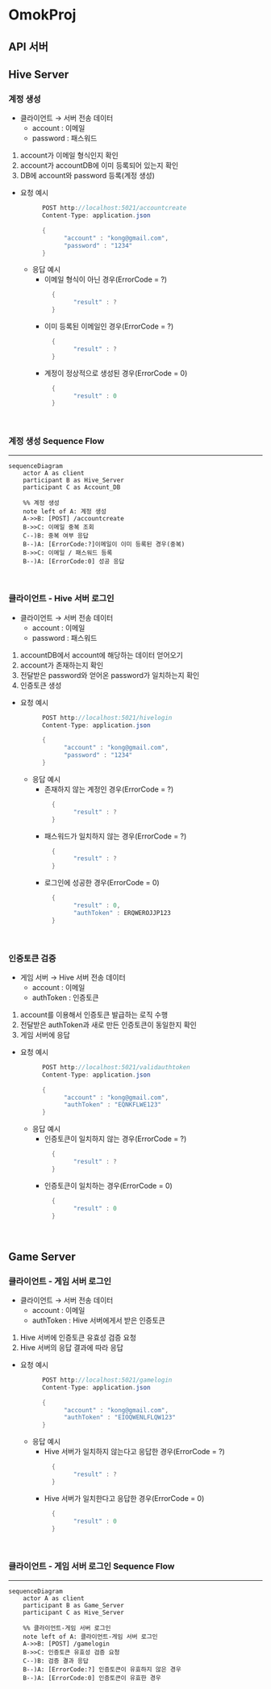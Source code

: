 # OmokProj
## API 서버

## Hive Server

### 계정 생성
- 클라이언트 → 서버 전송 데이터
  - account : 이메일
  - password : 패스워드
1. account가 이메일 형식인지 확인
2. account가 accountDB에 이미 등록되어 있는지 확인
3. DB에 account와 password 등록(계정 생성)
- 요청 예시
  ```csharp
        POST http://localhost:5021/accountcreate
        Content-Type: application.json
        
        {
              "account" : "kong@gmail.com",
              "password" : "1234"
        }
  ```
  - 응답 예시
    - 이메일 형식이 아닌 경우(ErrorCode = ?)
      ```csharp
        {
              "result" : ?
        }
      ```
    - 이미 등록된 이메일인 경우(ErrorCode = ?)
      ```csharp
        {
              "result" : ?
        }
      ```
    - 계정이 정상적으로 생성된 경우(ErrorCode = 0)
      ```csharp
        {
              "result" : 0
        }
      ```

<br>

### 계정 생성 Sequence Flow
***

```mermaid
sequenceDiagram
    actor A as client
    participant B as Hive_Server
    participant C as Account_DB

    %% 계정 생성
    note left of A: 계정 생성
    A->>B: [POST] /accountcreate
    B->>C: 이메일 중복 조회
    C--)B: 중복 여부 응답
    B--)A: [ErrorCode:?]이메일이 이미 등록된 경우(중복)
    B->>C: 이메일 / 패스워드 등록
    B--)A: [ErrorCode:0] 성공 응답
```
<br>

### 클라이언트 - Hive 서버 로그인
- 클라이언트 → 서버 전송 데이터
  - account : 이메일
  - password : 패스워드
1. accountDB에서 account에 해당하는 데이터 얻어오기
2. account가 존재하는지 확인
3. 전달받은 password와 얻어온 password가 일치하는지 확인
4. 인증토큰 생성

- 요청 예시
  ```csharp
        POST http://localhost:5021/hivelogin
        Content-Type: application.json
        
        {
              "account" : "kong@gmail.com",
              "password" : "1234"
        }
  ```
  - 응답 예시
    - 존재하지 않는 계정인 경우(ErrorCode = ?)
      ```csharp
        {
              "result" : ?
        }
      ```
    - 패스워드가 일치하지 않는 경우(ErrorCode = ?)
      ```csharp
        {
              "result" : ?
        }
      ```
    - 로그인에 성공한 경우(ErrorCode = 0)
      ```csharp
        {
              "result" : 0,
              "authToken" : ERQWEROJJP123
        }
      ```

<br>

### 인증토큰 검증
- 게임 서버 → Hive 서버 전송 데이터
  - account : 이메일
  - authToken : 인증토큰
1. account를 이용해서 인증토큰 발급하는 로직 수행
2. 전달받은 authToken과 새로 만든 인증토큰이 동일한지 확인
3. 게임 서버에 응답

- 요청 예시
  ```csharp
        POST http://localhost:5021/validauthtoken
        Content-Type: application.json
        
        {
              "account" : "kong@gmail.com",
              "authToken" : "EQNKFLWE123"
        }
  ```
  - 응답 예시
    - 인증토큰이 일치하지 않는 경우(ErrorCode = ?)
      ```csharp
        {
              "result" : ?
        }
      ```
    - 인증토큰이 일치하는 경우(ErrorCode = 0)
      ```csharp
        {
              "result" : 0
        }
      ```

<br>

## Game Server

### 클라이언트 - 게임 서버 로그인
- 클라이언트 → 서버 전송 데이터
  - account : 이메일
  - authToken : Hive 서버에게서 받은 인증토큰
1. Hive 서버에 인증토큰 유효성 검증 요청
2. Hive 서버의 응답 결과에 따라 응답

- 요청 예시
  ```csharp
        POST http://localhost:5021/gamelogin
        Content-Type: application.json
        
        {
              "account" : "kong@gmail.com",
              "authToken" : "EIOQWENLFLQW123"
        }
  ```
  - 응답 예시
    - Hive 서버가 일치하지 않는다고 응답한 경우(ErrorCode = ?)
      ```csharp
        {
              "result" : ?
        }
      ```
    - Hive 서버가 일치한다고 응답한 경우(ErrorCode = 0)
      ```csharp
        {
              "result" : 0
        }
      ```

<br>

### 클라이언트 - 게임 서버 로그인 Sequence Flow
***

```mermaid
sequenceDiagram
    actor A as client
    participant B as Game_Server
    participant C as Hive_Server

    %% 클라이언트-게임 서버 로그인
    note left of A: 클라이언트-게임 서버 로그인
    A->>B: [POST] /gamelogin
    B->>C: 인증토큰 유효성 검증 요청
    C--)B: 검증 결과 응답
    B--)A: [ErrorCode:?] 인증토큰이 유효하지 않은 경우
    B--)A: [ErrorCode:0] 인증토큰이 유효한 경우
```
<br>

